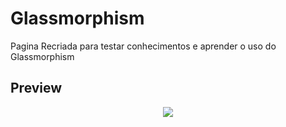 # Glassmorphism


Pagina Recriada para testar conhecimentos e aprender o uso do Glassmorphism

## Preview
 
<div align="center"> 
    <img src="https://user-images.githubusercontent.com/79729851/137608699-46aadd3a-a048-4eef-989b-847582aac9f9.png"/>
</div>

